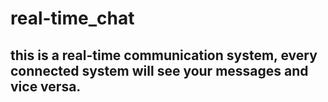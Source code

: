 # real-time_chat
## this is a real-time communication system, every connected system will see your messages and vice versa. 
